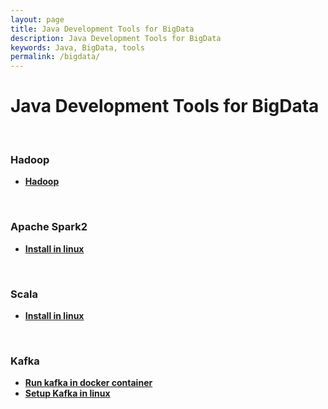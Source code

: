 ```yaml
---
layout: page
title: Java Development Tools for BigData
description: Java Development Tools for BigData
keywords: Java, BigData, tools
permalink: /bigdata/
---
```


# Java Development Tools for BigData

<br/>

### Hadoop

<ul>
    <li><strong><a href="/bigdata/hadoop/">Hadoop</a></strong></li>
</ul>

<br/>

### Apache Spark2

<ul>
    <li><strong><a href="/bigdata/spark/setup/linux/">Install in linux</a></strong></li>
</ul>

<br/>

### Scala

<ul>
    <li><strong><a href="/devtools/scala/setup/linux/">Install in linux</a></strong></li>
</ul>

<br/>

### Kafka

<ul>
    <li><strong><a href="/messaging/kafka/docker/">Run kafka in docker container</a></strong></li>
    <li><strong><a href="/messaging/kafka/setup/linux/">Setup Kafka in linux</a></strong></li>
</ul>
